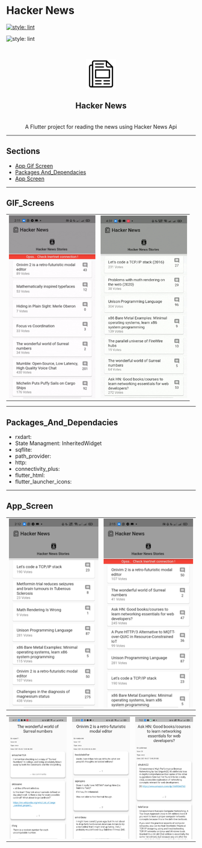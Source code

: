 # Hacker News

[![style: lint](https://img.shields.io/badge/style-lint-4BC0F5.svg)](https://pub.dev/packages/lint)

![style: lint](https://img.shields.io/badge/-RxDart-green)

<br />
<p align="center">
  <a href="#">
    <img src="assets/app_icon.png" alt="Logo" width="80" height="80">
  </a>
</br>
  <h2 align="center"> Hacker News </h2>

</br>

<center>
 A Flutter project for reading the news using Hacker News Api
</center>

---

## Sections

- [App Gif Screen](#GIF_Screens)
- [Packages And_Dependacies](#Packages_And_Dependacies)
- [App Screen](#App_Screen)

---

## GIF_Screens

<center>
    <table>
        <tr>
            <td> 
                <a>
                   <img src="readme_files/main_screen_gif.gif" width="230"/>
                </a>
            </td> 
            <td>   
                <a>
                    <img src="readme_files/comments_gif.gif" width="230"/>
                </a>
            </td>          
        </tr>
    </table>
</center>

---

## Packages_And_Dependacies

- rxdart:
- State Managment: InheritedWidget
- sqflite:
- path_provider:
- http:
- connectivity_plus:
- flutter_html:
- flutter_launcher_icons:

---

## App_Screen

<div>
    <table>
        <tr>
            <td> 
                <a>
                    <img src="readme_files/main_screen.jpeg"/>
                </a>
            </td> 
            <td>   
                <a>
                    <img src="readme_files/main_screen_2.jpeg"/>
                </a>
            </td>          
        </tr>
    </table>
</div>

<div>
    <table>
        <tr>
             <td> 
                <a>
                    <img src="readme_files/details_screen_2.jpeg"/>
                </a>
            </td> 
            <td> 
                <a>
                <img src="readme_files/details_screen.jpeg"/>
                </a>
            </td> 
            <td>   
                <a>
                    <img src="readme_files/details_screen_3.jpeg"/>
                </a>
            </td>          
        </tr>
    </table>
</div>

<center>
    <!-- <img src="read_me_files/all.JPG"  width=100%  > -->
</center>
